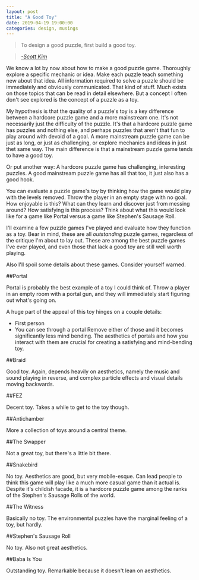 ```yaml
---
layout: post
title: "A Good Toy"
date: 2019-04-19 19:00:00
categories: design, musings
---
```

>To design a good puzzle, first build a good toy.

>    [_-Scott Kim_](http://www.scottkim.com.previewc40.carrierzone.com/thinkinggames/whatisapuzzle/index.html)

We know a lot by now about how to make a good puzzle game. Thoroughly explore a specific mechanic or idea. Make each puzzle teach something new about that idea. All information required to solve a puzzle should be immediately and obviously communicated. That kind of stuff. Much exists on those topics that can be read in detail elsewhere. But a concept I often don't see explored is the concept of a puzzle as a toy.

My hypothesis is that the quality of a puzzle's toy is a key difference between a hardcore puzzle game and a more mainstream one. It's not necessarily just the difficulty of the puzzle. It's that a hardcore puzzle game has puzzles and nothing else, and perhaps puzzles that aren't that fun to play around with devoid of a goal. A more mainstream puzzle game can be just as long, or just as challenging, or explore mechanics and ideas in just thet same way. The main difference is that a mainstream puzzle game tends to have a good toy.

Or put another way: A hardcore puzzle game has challenging, interesting puzzles. A good mainstream puzzle game has all that too, it just also has a good hook.

You can evaluate a puzzle game's toy by thinking how the game would play with the levels removed. Throw the player in an empty stage with no goal. How enjoyable is this? What can they learn and discover just from messing around? How satisfying is this process? Think about what this would look like for a game like Portal versus a game like Stephen's Sausage Roll.

I'll examine a few puzzle games I've played and evaluate how they function as a toy. Bear in mind, these are all _outstanding_ puzzle games, regardless of the critique I'm about to lay out. These are among the best puzzle games I've ever played, and even those that lack a good toy are still well worth playing.

Also I'll spoil some details about these games. Consider yourself warned.


##Portal

Portal is probably the best example of a toy I could think of. Throw a player in an empty room with a portal gun, and they will immediately start figuring out what's going on.

A huge part of the appeal of this toy hinges on a couple details:
- First person
- You can see through a portal
Remove either of those and it becomes significantly less mind bending. The aesthetics of portals and how you interact with them are crucial for creating a satisfying and mind-bending toy.


##Braid

Good toy. Again, depends heavily on aesthetics, namely the music and sound playing in reverse, and complex particle effects and visual details moving backwards.


##FEZ

Decent toy. Takes a while to get to the toy though.


##Antichamber

More a collection of toys around a central theme.


##The Swapper

Not a great toy, but there's a little bit there.


##Snakebird

No toy. Aesthetics are good, but very mobile-esque. Can lead people to think this game will play like a much more casual game than it actual is. Despite it's childish facade, it is a hardcore puzzle game among the ranks of the Stephen's Sausage Rolls of the world.


##The Witness

Basically no toy. The environmental puzzles have the marginal feeling of a toy, but hardly.


##Stephen's Sausage Roll

No toy. Also not great aesthetics.


##Baba Is You

Outstanding toy. Remarkable because it doesn't lean on aesthetics.
